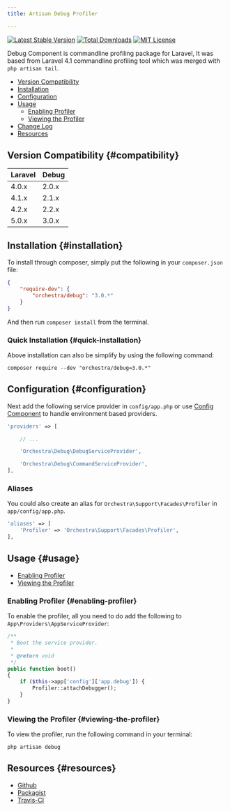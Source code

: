 ```yaml
---
title: Artisan Debug Profiler

---
```


[![Latest Stable Version](https://img.shields.io/github/release/orchestral/debug.svg?style=flat)](https://packagist.org/packages/orchestra/debug)
[![Total Downloads](https://img.shields.io/packagist/dt/orchestra/debug.svg?style=flat)](https://packagist.org/packages/orchestra/debug)
[![MIT License](https://img.shields.io/packagist/l/orchestra/debug.svg?style=flat)](https://packagist.org/packages/orchestra/debug)

Debug Component is commandline profiling package for Laravel, It was based from Laravel 4.1 commandline profiling tool which was merged with `php artisan tail`.

* [Version Compatibility](#compatibility)
* [Installation](#installation)
* [Configuration](#configuration)
* [Usage](#usage)
  - [Enabling Profiler](#enabling-profiler)
  - [Viewing the Profiler](#viewing-the-profiler)
* [Change Log]({doc-url}/components/debug/changes#v3-0)
* [Resources](#resources)

## Version Compatibility {#compatibility}

Laravel    | Debug
:----------|:----------
 4.0.x     | 2.0.x
 4.1.x     | 2.1.x
 4.2.x     | 2.2.x
 5.0.x     | 3.0.x

## Installation {#installation}

To install through composer, simply put the following in your `composer.json` file:

```json
{
	"require-dev": {
		"orchestra/debug": "3.0.*"
	}
}
```

And then run `composer install` from the terminal.

### Quick Installation {#quick-installation}

Above installation can also be simplify by using the following command:

	composer require --dev "orchestra/debug=3.0.*"

## Configuration {#configuration}

Next add the following service provider in `config/app.php` or use [Config Component]({doc-url}/components/config) to handle environment based providers.

```php
'providers' => [

	// ...

	'Orchestra\Debug\DebugServiceProvider',

	'Orchestra\Debug\CommandServiceProvider',
],
```

### Aliases

You could also create an alias for `Orchestra\Support\Facades\Profiler` in `app/config/app.php`.

```php
'aliases' => [
	'Profiler' => 'Orchestra\Support\Facades\Profiler',
],
```

## Usage {#usage}

* [Enabling Profiler](#enabling-profiler)
* [Viewing the Profiler](#viewing-the-profiler)

### Enabling Profiler {#enabling-profiler}

To enable the profiler, all you need to do add the following to `App\Providers\AppServiceProvider`:

```php
/**
 * Boot the service provider.
 *
 * @return void
 */
public function boot()
{
	if ($this->app['config']['app.debug']) {
		Profiler::attachDebugger();
	}
}
```

### Viewing the Profiler {#viewing-the-profiler}

To view the profiler, run the following command in your terminal:

	php artisan debug

## Resources {#resources}

* [Github](https://github.com/orchestral/debug)
* [Packagist](https://packagist.org/packages/orchestra/debug)
* [Travis-CI](https://travis-ci.org/orchestral/debug)
